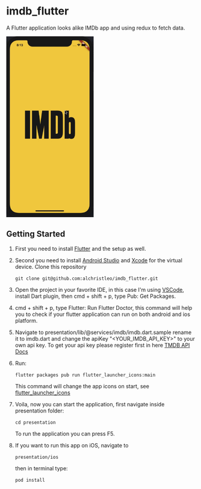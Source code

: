 # imdb_flutter

A Flutter application looks alike IMDb app and using redux to fetch data.

<img height="480px" src="https://github.com/gst1919/IMDB-App/blob/main/presentation/assets/demo.gif">

## Getting Started

1. First you need to install [Flutter](https://flutter.dev/docs/get-started/install) and the setup as well.
2. Second you need to install [Android Studio](https://developer.android.com/studio/install) and [Xcode](https://developer.apple.com/xcode/) for the virtual device.
    Clone this repository
    ```
    git clone git@github.com:alchristleo/imdb_flutter.git
    ```
3. Open the project in your favorite IDE, in this case I'm using [VSCode](https://code.visualstudio.com/), install Dart plugin, then 
    cmd + shift + p, type Pub: Get Packages.
4. cmd + shift + p, type Flutter: Run Flutter Doctor, this command will help you to check if your flutter application can run on both android and ios platform.
5. Navigate to presentation/lib/@services/imdb/imdb.dart.sample rename it to imdb.dart and change the apiKey "<YOUR_IMDB_API_KEY>" to your own api key. To get your api key please register first in here [TMDB API Docs](https://developers.themoviedb.org/3/getting-started/introduction)
6. Run: 
    ```
    flutter packages pub run flutter_launcher_icons:main
    ```
   This command will change the app icons on start, see [flutter_launcher_icons](https://pub.dartlang.org/packages/flutter_launcher_icons)
7. Voila, now you can start the application, first navigate inside presentation folder:
    ```
    cd presentation
    ```
   To run the application you can press F5.

8. If you want to run this app on iOS, navigate to 
    ```
    presentation/ios
    ```
    then in terminal type: 
    ```
    pod install
    ```

